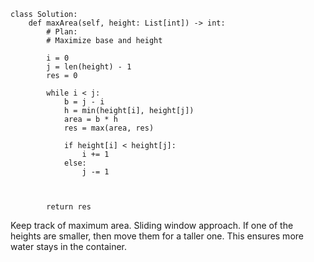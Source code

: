 ```
class Solution:
    def maxArea(self, height: List[int]) -> int:
        # Plan: 
        # Maximize base and height

        i = 0
        j = len(height) - 1
        res = 0 
        
        while i < j:
            b = j - i
            h = min(height[i], height[j])
            area = b * h
            res = max(area, res)

            if height[i] < height[j]:
                i += 1
            else: 
                j -= 1
            


        return res
```

Keep track of maximum area. Sliding window approach. If one of the heights are smaller, then move them for a taller one. This ensures more water stays in the container.
